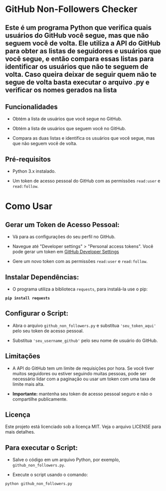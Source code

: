 # GitHub Non-Followers Checker

## **Este é um programa Python que verifica quais usuários do GitHub você segue, mas que não seguem você de volta. Ele utiliza a API do GitHub para obter as listas de seguidores e usuários que você segue, e então compara essas listas para identificar os usuários que não te seguem de volta. Caso queira deixar de seguir quem não te segue de volta basta executar o arquivo .py e verificar os nomes gerados na lista**

## Funcionalidades
- Obtém a lista de usuários que você segue no GitHub.

- Obtém a lista de usuários que seguem você no GitHub.

- Compara as duas listas e identifica os usuários que você segue, mas que não seguem você de volta.

## Pré-requisitos

- Python 3.x instalado.

- Um token de acesso pessoal do GitHub com as permissões `read:user` e `read:follow`.

# **Como Usar**

## **Gerar um Token de Acesso Pessoal:**

- Vá para as configurações do seu perfil no GitHub.

- Navegue até "Developer settings" > "Personal access tokens". Você pode gerar um token em [GitHub Developer Settings](https://github.com/settings/tokens)

- Gere um novo token com as permissões `read:user` e `read:follow`.

## **Instalar Dependências:**

- O programa utiliza a biblioteca `requests`, para instalá-la use o pip:

**`pip install requests`**

## **Configurar o Script:**

- Abra o arquivo `github_non_followers.py` e substitua `'seu_token_aqui'` pelo seu token de acesso pessoal.

- Substitua `'seu_username_github'` pelo seu nome de usuário do GitHub.

## **Limitações**

- A API do GitHub tem um limite de requisições por hora. Se você tiver muitos seguidores ou estiver seguindo muitas pessoas, pode ser necessário lidar com a paginação ou usar um token com uma taxa de limite mais alta.

- **Importante:** mantenha seu token de acesso pessoal seguro e não o compartilhe publicamente.

## Licença

Este projeto está licenciado sob a licença MIT. Veja o arquivo LICENSE para mais detalhes.

## **Para executar o Script:**

- Salve o código em um arquivo Python, por exemplo, `github_non_followers.py`.

- Execute o script usando o comando:

```Python
python github_non_followers.py